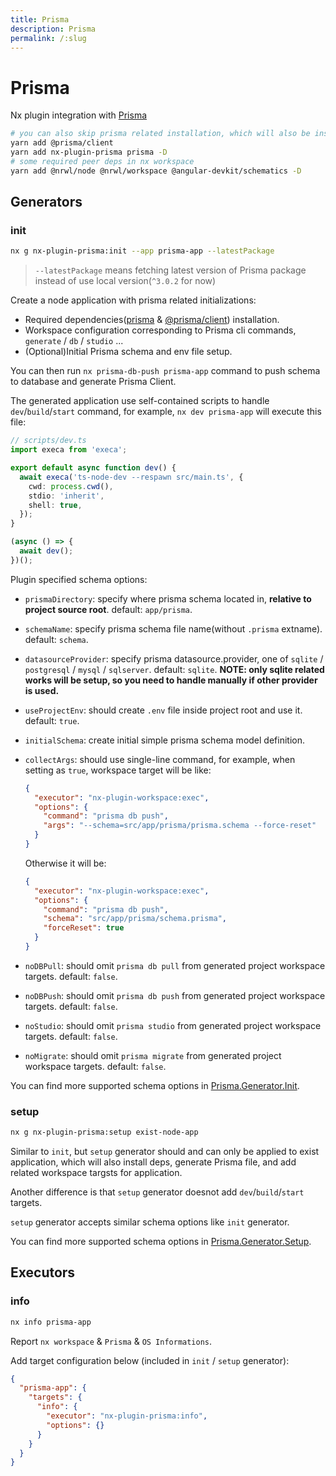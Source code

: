 ```yaml
---
title: Prisma
description: Prisma
permalink: /:slug
---
```


# Prisma

Nx plugin integration with [Prisma](https://www.prisma.io/)

```bash
# you can also skip prisma related installation, which will also be installed when executing generator:app
yarn add @prisma/client
yarn add nx-plugin-prisma prisma -D
# some required peer deps in nx workspace
yarn add @nrwl/node @nrwl/workspace @angular-devkit/schematics -D
```

## Generators

### init

```bash
nx g nx-plugin-prisma:init --app prisma-app --latestPackage
```

> `--latestPackage` means fetching latest version of Prisma package instead of use local version(`^3.0.2` for now)

Create a node application with prisma related initializations:

- Required dependencies([prisma](https://npmjs.com/package/prisma) & [@prisma/client](https://www.npmjs.com/package/@prisma/client)) installation.
- Workspace configuration corresponding to Prisma cli commands, `generate` / `db` / `studio` ...
- (Optional)Initial Prisma schema and env file setup.

You can then run `nx prisma-db-push prisma-app` command to push schema to database and generate Prisma Client.

The generated application use self-contained scripts to handle `dev`/`build`/`start` command, for example, `nx dev prisma-app` will execute this file:

```typescript
// scripts/dev.ts
import execa from 'execa';

export default async function dev() {
  await execa('ts-node-dev --respawn src/main.ts', {
    cwd: process.cwd(),
    stdio: 'inherit',
    shell: true,
  });
}

(async () => {
  await dev();
})();
```

Plugin specified schema options:

- `prismaDirectory`: specify where prisma schema located in, **relative to project source root**. default: `app/prisma`.
- `schemaName`: specify prisma schema file name(without `.prisma` extname). default: `schema`.
- `datasourceProvider`: specify prisma datasource.provider, one of `sqlite` / `postgresql` / `mysql` / `sqlserver`. default: `sqlite`. **NOTE: only sqlite related works will be setup, so you need to handle manually if other provider is used.**
- `useProjectEnv`: should create `.env` file inside project root and use it. default: `true`.
- `initialSchema`: create initial simple prisma schema model definition.
- `collectArgs`: should use single-line command, for example, when setting as `true`, workspace target will be like:

  ```json
  {
    "executor": "nx-plugin-workspace:exec",
    "options": {
      "command": "prisma db push",
      "args": "--schema=src/app/prisma/prisma.schema --force-reset"
    }
  }
  ```

  Otherwise it will be:

  ```json
  {
    "executor": "nx-plugin-workspace:exec",
    "options": {
      "command": "prisma db push",
      "schema": "src/app/prisma/schema.prisma",
      "forceReset": true
    }
  }
  ```

- `noDBPull`: should omit `prisma db pull` from generated project workspace targets. default: `false`.
- `noDBPush`: should omit `prisma db push` from generated project workspace targets. default: `false`.
- `noStudio`: should omit `prisma studio` from generated project workspace targets. default: `false`.
- `noMigrate`: should omit `prisma migrate` from generated project workspace targets. default: `false`.

You can find more supported schema options in [Prisma.Generator.Init](/packages/nx-plugin-prisma/src/generators/init/schema.json).

### setup

```bash
nx g nx-plugin-prisma:setup exist-node-app
```

Similar to `init`, but `setup` generator should and can only be applied to exist application, which will also install deps, generate Prisma file, and add related workspace targsts for application.

Another difference is that `setup` generator doesnot add `dev`/`build`/`start` targets.

`setup` generator accepts similar schema options like `init` generator.

You can find more supported schema options in [Prisma.Generator.Setup](/packages/nx-plugin-prisma/src/generators/setup/schema.json).

## Executors

### info

```bash
nx info prisma-app
```

Report `nx workspace` & `Prisma` & `OS Informations`.

Add target configuration below (included in `init` / `setup` generator):

```json
{
  "prisma-app": {
    "targets": {
      "info": {
        "executor": "nx-plugin-prisma:info",
        "options": {}
      }
    }
  }
}
```
